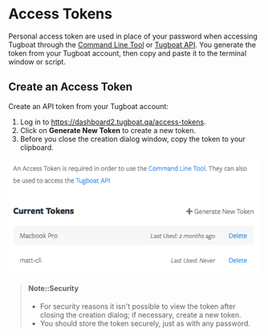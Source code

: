 # Access Tokens

Personal access token are used in place of your password when accessing Tugboat through the 
[Command Line Tool](/features/cli/) or [Tugboat API](/reference/api/). You generate 
the token from your Tugboat account, then copy and paste it to the terminal window or script.

## Create an Access Token

Create an API token from your Tugboat account:

1. Log in to https://dashboard2.tugboat.qa/access-tokens.
2. Click on **Generate New Token** to create a new token.
3. Before you close the creation dialog window, copy the token to your clipboard.

![Access Tokens](_images/access-tokens.png) 

> #### Note::Security
> - For security reasons it isn't possible to view the token after closing the creation dialog; 
> if necessary, create a new token.
> - You should store the token securely, just as with any password. 
> 

